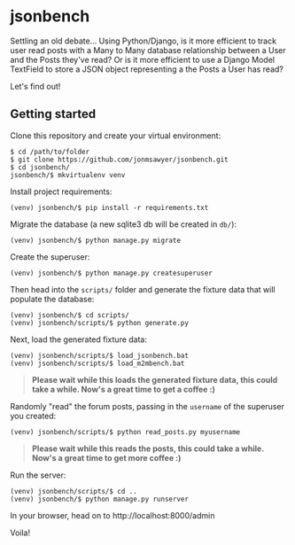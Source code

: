 # jsonbench

Settling an old debate... Using Python/Django, is it more efficient to track
user read posts with a Many to Many database relationship between a User and
the Posts they've read? Or is it more efficient to use a Django Model TextField
to store a JSON object representing a the Posts a User has read?

Let's find out!

## Getting started

Clone this repository and create your virtual environment:

```
$ cd /path/to/folder
$ git clone https://github.com/jonmsawyer/jsonbench.git
$ cd jsonbench/
jsonbench/$ mkvirtualenv venv
```

Install project requirements:

```
(venv) jsonbench/$ pip install -r requirements.txt
```

Migrate the database (a new sqlite3 db will be created in `db/`):

```
(venv) jsonbench/$ python manage.py migrate
```

Create the superuser:

```
(venv) jsonbench/$ python manage.py createsuperuser
```

Then head into the `scripts/` folder and generate the fixture data that will
populate the database:

```
(venv) jsonbench/$ cd scripts/
(venv) jsonbench/scripts/$ python generate.py
```

Next, load the generated fixture data:

```
(venv) jsonbench/scripts/$ load_jsonbench.bat
(venv) jsonbench/scripts/$ load_m2mbench.bat
```

> **Please wait while this loads the generated fixture data, this could take a while. Now's a great time to get a coffee :)**

Randomly "read" the forum posts, passing in the `username` of the superuser you created:

```
(venv) jsonbench/scripts/$ python read_posts.py myusername
```

> **Please wait while this reads the posts, this could take a while. Now's a great time to get more coffee :)**


Run the server:

```
(venv) jsonbench/scripts/$ cd ..
(venv) jsonbench/$ python manage.py runserver
```

In your browser, head on to http://localhost:8000/admin

Voila!
